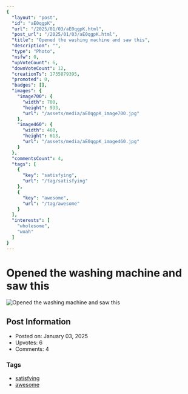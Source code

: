 ```yaml
---
{
  "layout": "post",
  "id": "aE0qgpK",
  "url": "/2025/01/03/aE0qgpK.html",
  "post_url": "/2025/01/03/aE0qgpK.html",
  "title": "Opened the washing machine and saw this",
  "description": "",
  "type": "Photo",
  "nsfw": 0,
  "upVoteCount": 6,
  "downVoteCount": 12,
  "creationTs": 1735879395,
  "promoted": 0,
  "badges": [],
  "images": {
    "image700": {
      "width": 700,
      "height": 933,
      "url": "/assets/media/aE0qgpK_image700.jpg"
    },
    "image460": {
      "width": 460,
      "height": 613,
      "url": "/assets/media/aE0qgpK_image460.jpg"
    }
  },
  "commentsCount": 4,
  "tags": [
    {
      "key": "satisfying",
      "url": "/tag/satisfying"
    },
    {
      "key": "awesome",
      "url": "/tag/awesome"
    }
  ],
  "interests": [
    "wholesome",
    "woah"
  ]
}
---
```


# Opened the washing machine and saw this

![Opened the washing machine and saw this](/assets/media/aE0qgpK_image700.jpg)

## Post Information

- Posted on: January 03, 2025
- Upvotes: 6
- Comments: 4

### Tags

- [satisfying](/tag/satisfying)
- [awesome](/tag/awesome)
